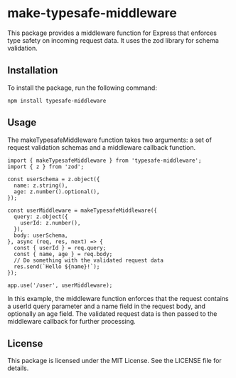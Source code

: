 # make-typesafe-middleware

This package provides a middleware function for Express that enforces type safety on incoming request data. It uses the zod library for schema validation.

## Installation

To install the package, run the following command:

```
npm install typesafe-middleware
```

## Usage

The makeTypesafeMiddleware function takes two arguments: a set of request validation schemas and a middleware callback function.

```
import { makeTypesafeMiddleware } from 'typesafe-middleware';
import { z } from 'zod';

const userSchema = z.object({
  name: z.string(),
  age: z.number().optional(),
});

const userMiddleware = makeTypesafeMiddleware({
  query: z.object({
    userId: z.number(),
  }),
  body: userSchema,
}, async (req, res, next) => {
  const { userId } = req.query;
  const { name, age } = req.body;
  // Do something with the validated request data
  res.send(`Hello ${name}!`);
});

app.use('/user', userMiddleware);
```

In this example, the middleware function enforces that the request contains a userId query parameter and a name field in the request body, and optionally an age field. The validated request data is then passed to the middleware callback for further processing.

## License

This package is licensed under the MIT License. See the LICENSE file for details.
